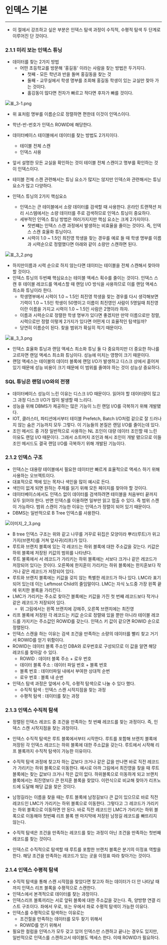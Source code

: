 # 인덱스 기본

---

 - 이 절에서 강조하고 싶은 부분은 인덱스 탐색 과정이 수직적, 수평적 탐색 두 단계로 이루어진 단 것이다.

### 2.1.1 미리 보는 인덱스 튜닝
 - 데이터를 찾는 2가지 방법
   - 어떤 초등학교를 방문해 '홍길동' 이라는 사람을 찾는 방법은 두가지다.
     - 첫째 - 모든 학년과 반을 돌며 홍길동을 찾는 것
     - 둘째 - 교무실에서 학생 명부를 조회해 홍길동 학생이 있는 교실만 찾아 가는 것이다.
     - 홀깅동이 많다면 전자가 빠르고 적다면 후자가 빠를 것이다.

![표_3-1.png](image%2F%ED%91%9C_3-1.png)

 - 위 표처럼 명부를 이름순으로 정렬하면 편한데 이것이 인덱스이다.
 - 학년-반-번호가 인덱스 ROWID에 해당한다.

 - 데이터베이스 테이블에서 데이터를 찾는 방법도 2가지이다.
   - 테이블 전체 스캔
   - 인덱스 사용

 - 앞서 설명한 모든 교실을 확인하는 것이 테이블 전체 스캔이고 명부를 확인하는 것이 인덱스이다.
 - 테이블 전체 스캔 관련해서는 튜닝 요소가 많지는 않지만 인덱스와 관련해서는 튜닝 요소가 많고 다양하다.

 - 인덱스 튜닝의 2가지 핵심요소
   - 인덱스는 큰 테이블에서 소량 데이터를 검색할 때 사용한다. 온라인 트랜잭션 처리 시스템에서는 소량 데이터를 주로 검색하므로 인덱스 튜닝이 중요하다.
   - 세부적인 인덱스 튜닝 방법은 여러가지지만 핵심 요소는 크게 2가지이다.
     - 첫번쨰는 인덱스 스캔 과정에서 발생하는 비효율을 줄이는 것이다. 즉, 인덱스 스캔 효율화 튜닝이다.
     - 시력이 1.0 ~ 1.5인 최진영 학생을 찾는 경우를 예로 들 때 학생 명부를 이름과 시력순으로 정렬했다면 아래와 같이 소량만 스캔하면 된다.

![표_3_2.png](image%2F%ED%91%9C_3_2.png)

 - 하지만이름과 시력 순으로 하지 않는다면 데이터는 테이블을 전체 스캔해서 찾아야 할 것이다.
 - 인덱스 튜닝의 두번째 핵심요소는 테이블 액세스 획수를 줄이는 것이다. 인덱스 스캔 후 테이블 레코드를 엑세스할 때 랜덤 I/O 방식을 사용하므로 이를 랜덤 액세스 최소화 튜닝이라 한다.
   - 학생명부에서 시력이 1.0 ~ 1.5인 최진영 학생을 찾는 경우를 다시 생각해보면 기력이 1.0 ~ 1.5인 학생이 50명이고 이름이 최진영인 사람이 5명일때 최진영이란 이름을 가지고 시력이 1.0 ~ 1.5인 사람은 2명이라 하자.
   - 이름과 시력순으로 정렬한 학생 명부가 있다면 좋겠지만 만약 이름으로만 정렬, 시력으로만 정렬 이렇게 2가지가 있다면 어떤게 더 효율적인 탐색일까?
   - 당연히 이름순이 된다. 찾을 범위가 확실히 적기 때문이다.

![표_3_3.png](image%2F%ED%91%9C_3_3.png)


 - 인덱스 효율화 튜닝과 랜덤 액세스 최소화 튜닝 둘 다 중요하지만 더 중요한 하나를 고르자면 랜덤 액세스 최소화 튜닝이다. 성능에 미치는 영향이 크기 때문이다.
 - 랜덤 액세스는 테이블의 데이터 블록에 랜덤 I/O가 발생하고 디스크 상에서 흩어져 있기 때문에 성능 비용이 크기 때문에 이 범위를 줄여야 하는 것이 성능상 중요하다.

### SQL 튜닝은 랜덤 I/O와의 전쟁
 - 데이터베이스 성능이 느린 이유는 디스크 I/O 때문이다. 읽어야 할 데이터량이 많고 그 과정 디스크 I/O가 많이 발생할 때 느리다.
 - 성능을 위해 DBMS가 제공하는 많은 기능이 느린 랜덤 I/O를 극복하기 위해 개발됐다.
 - IOT, 클러스터, 파티션에서부터 테이블 Prefetch, Batch I/O처럼 겉으로 잘 드러나지 않는 숨은 기능까지 모두 그렇다. 이 기능들의 본질은 랜덤 I/O를 줄이는데 있다.
 - 조인 메서드 중 가장 일반적으로 사용하는 NL 조인이 대량 데이터 조인할 때 느린 이유도 랜덤 I/O 때문이다. 그래서 소트머지 조인과 해시 조인이 개발 됐으므로 이들 조인 메서드도 결국 랜덤 I/O를 극복하기 위해 개발된 기능이다.

### 2.1.2 인덱스 구조
 - 인덱스는 대용량 테이블에서 필요한 데이터만 빠르게 효율적으로 액세스 하기 위해 사용하는 오브젝트이다.
 - 대표적으로 책에 있는 목차나 색인을 많이 예시로 든다.
 - 색인이 없게 되면 원하는 주제를 읽기 위해 모든 페이지를 찾아야 할 것이다.
 - 데이터베이스에서도 인덱스 없이 데이터를 검색하려면 테이블을 처음부터 끝까지 모두 읽어야 한다. 반면 인덱스를 이용하면 일부만 읽고 멈출 수 있다. 즉 범위 스캔이 가능하다. 범위 스캔이 가능한 이유는 인덱스가 정렬이 되어 있기 때문이다.
 - DBMS는 일반적으로 B Tree 인덱스를 사용한다.
 

![이미지_2_3.png](image%2F%EC%9D%B4%EB%AF%B8%EC%A7%80_2_3.png)

- B tree 인덱스 구조는 위와 같고 나무를 거꾸로 뒤집은 모양이라 뿌리(루트)가 위고 가지(브랜치)를 거쳐 앞사귀(리프)가 있다.
- 루트와 브랜치 블록에 있는 각 레코드는 하위 블록에 대한 주소값을 갖는다. 키값은 하위 블록에 저장된 키값의 범위를 나타낸다.
- 루트 불록에서 서 레코드가 가리키는 하위 블록에는 서보다 크거나 같은 레코드가 저장되어 있다는 끗이다. 오른쪽에 한지훈이 가리키는 하위 블록에는 한지훈보다 작거나 같은 레코드가 저장되어 있다.
- 루트와 브랜치 블록에는 키값을 갖지 않는 특별한 레코드가 하나 있다. LMC라 표기되어 있는데 이는 Leftmost Child의 줄임말이다. LMC는 자식 노드중 가장 왼쪽 끝에 위치한 블록을 가리킨다.
- LMC가 가리키는 주소로 찾아간 블록에는 키값을 가진 첫 번쨰 레코드보다 작거나 같은 레코드가 저장되어 있다.
  - 위 그림에서는 왼쪽 브랜치에 강헤주, 오른쪽 브랜치에는 최진영
- 리프 블록에 저장된 각 레코드는 키값 순으로 정렬돼 있을 뿐만 아니라 테이블 레코드를 가지키는 주소값인 ROWID를 갖는다. 인덱스 키 값이 같으면 ROWID 순으로 정렬된다.
- 인덱스 스캔을 하는 이유는 검색 조건을 만족하는 소량의 데이터를 빨리 찾고 거기서 ROWID를 얻기 위함이다.
- ROWID는 데이터 블록 주소인 DBA와 로우번호로 구성되므로 이 값을 알면 해당 레코드를 찾아갈 수 있다.
  - ROWID : 데이터 블록 주소 + 로우 번호
  - 데이터 블록 주소 : 데이터 파일 번호 + 블록 번호
  - 블록 번호 : 데이터파일 내에서 부여한 상대적 순번
  - 로우 번호 : 블록 내 순번
- 인덱스 탐색 과정은 앞에서 수직, 수평적 탐색으로 나눌 수 있다 했다.
  - 수직적 탐색 : 인덱스 스캔 시작지점을 찾는 과정
  - 수평적 탐색 : 데이터를 찾는 과정

### 2.1.3 인덱스 수직적 탐색
 - 정렬된 인덱스 레코드 중 조건을 만족하는 첫 번째 레코드를 찾는 과정이다. 즉, 인덱스 스캔 시작지점을 찾는 과정이다.
 - 인덱스 수직적 탐색은 루트 블록에서부터 시작한다. 루트를 포함해 브랜치 블록에 저장된 각 인덱스 레코드는 하위 블록에 대한 주소값을 갖는다. 루트에서 시작해 리프 블록까지 수직적 탐색이 가능한 이유이다.
 - 수직적 탐색 과정에 찾고자 하는 값보다 크거나 같은 값을 만나면 바로 직전 레코드가 가리키는 하위 블록으로 이동한다. 예시로 아까 그림에서 최진영을 찾을 때 루트 블록에는 찾는 값보다 크거나 작은 값이 없다. 하위블록으로 이동하게 되고 브랜치 블록에서는 최진영보다 큰 한지훈 블록을 찾았다. 이런식으로 비교해 찾아가 리프노드에 도달해 해당 값을 찾은 것이다.
 - 남정길라는 이름을 찾을 때는 루트 블록에 남정길보다 큰 값이 있으므로 바로 직전 레코드인 LMC가 가리키는 하위 블록으로 이동한다. 그렇다고 그 레코드가 가리키는 하위 블록으로 이동하면 안 된다. 바로 직전 레코드인 LMC가 가리키는 하위 블록으로 이동해야 첫번쨰 리프 블록 맨 마지막에 저장된 남정길 레코드를 빠뜨리지 않는다.
 - 수직적 탐색은 조건을 만족하는 레코드를 찾는 과정이 아닌 조건을 만족하는 첫번째 레코드를 찾는 것이다.

 - 인덱스르 수직적으로 탐색할 때 루트를 포함한 브랜치 블록은 분기의 이정표 역할을 한다. 해당 조건을 만족하는 레코드가 있는 곳을 이정표 따라 찾아가는 것이다.

### 2.1.4 인덱스 수평적 탐색
 - 수직적 탐색을 통해 스캔 시작점을 찾았다면 찾고자 하는 데이터가 더 안 나타날 때까지 인덱스 리프 블록을 수평적으로 스캔한다. 
 - 인덱스에서 본격적으로 데이터를 찾는 과정이다.
 - 인덱스리프 블록끼리는 서로 앞뒤 블록에 대한 주소값을 갖는다. 즉, 양방향 연결 리스트 구조이다. 좌에서 우로, 또는 우에서 좌로 수평적 탐색이 가능한 이유다.
 - 인덱스를 수평적으로 탐색하는 이유로는
   - 조건절을 만족하는 데이터를 모두 찾기 위해서
   - ROWID를 얻기 위해서
 - 필요한 컬럼을 인덱스가 모두 갖고 있어 인덱스만 스캔하고 끝나는 경우도 있지만, 일반적으로 인덱스를 스캔하고서 테이블도 액세스 한다. 이때 ROWID가 필요하다.


